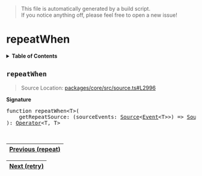 > This file is automatically generated by a build script.<br>If you notice anything off, please feel free to open a new issue!

# repeatWhen

<details><summary><b>Table of Contents</b></summary><br>

1. [<code>repeatWhen</code>](#repeatWhen)</details>

## <a name="repeatWhen"></a><code>repeatWhen</code>

> Source Location: [packages\/core\/src\/source.ts#L2996](..\/..\/packages\/core\/src\/source.ts#L2996)

<b>Signature</b>

<pre>function repeatWhen&lt;T&gt;(<br>    getRepeatSource: (sourceEvents: <a href="../01-api-basics/03-Source.md#Source-Interface">Source</a>&lt;<a href="../01-api-basics/01-Event.md#Event">Event</a>&lt;T&gt;&gt;) =&gt; <a href="../01-api-basics/03-Source.md#Source-Interface">Source</a>&lt;unknown&gt;,<br>): <a href="../01-api-basics/04-Operator.md#Operator">Operator</a>&lt;T, T&gt;</pre><br>

| [Previous \(repeat\)](052-repeat.md#readme) |
| --- |

<div align="right">

| [Next \(retry\)](054-retry.md#readme) |
| --- |
</div>
